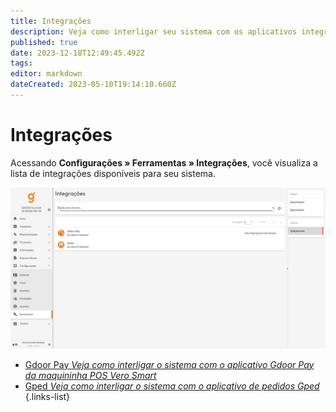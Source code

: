 ```yaml
---
title: Integrações
description: Veja como interligar seu sistema com os aplicativos integrados ao sistema
published: true
date: 2023-12-18T12:49:45.492Z
tags: 
editor: markdown
dateCreated: 2023-05-10T19:14:10.660Z
---
```


# Integrações

Acessando **Configurações » Ferramentas » Integrações**, você visualiza a lista de integrações disponíveis para seu sistema.

![Tela de integrações](/config/ferramentas/tela-integracoes.png)

- [Gdoor Pay *Veja como interligar o sistema com o aplicativo Gdoor Pay da maquininha POS Vero Smart*](/ferramentas/integracoes/gdoorpayvero)
- [Gped *Veja como interligar o sistema com o aplicativo de pedidos Gped*](/ferramentas/integracoes/gped)
{.links-list}

<!--

- [Gdoor Pay Pix *Veja como interligar o sistema com o pix do Gdoor Pay*](/ferramentas/integracoes/gdoorpaypix)

-->